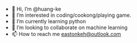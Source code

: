 - 👋 Hi, I’m @huang-ke
- 👀 I’m interested in coding/cookong/playing game.
- 🌱 I’m currently learning python
- 💞️ I’m looking to collaborate on machine learning
- 📫 How to reach me eastonkeh@outlook.com

<!---
huang-ke/huang-ke is a ✨ special ✨ repository because its `README.md` (this file) appears on your GitHub profile.
You can click the Preview link to take a look at your changes.
--->
